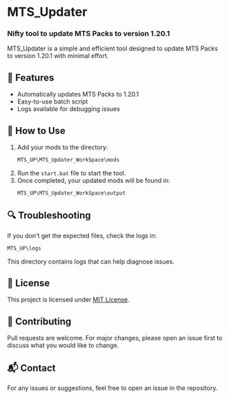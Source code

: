 # MTS_Updater

### Nifty tool to update MTS Packs to version 1.20.1

MTS_Updater is a simple and efficient tool designed to update MTS Packs to version 1.20.1 with minimal effort.

## 🚀 Features
- Automatically updates MTS Packs to 1.20.1
- Easy-to-use batch script
- Logs available for debugging issues

## 📌 How to Use

1. Add your mods to the directory:
   ```bash
   MTS_UP\MTS_Updater_WorkSpace\mods
   ```
2. Run the `start.bat` file to start the tool.
3. Once completed, your updated mods will be found in:
   ```bash
   MTS_UP\MTS_Updater_WorkSpace\output
   ```

## 🔍 Troubleshooting
If you don't get the expected files, check the logs in:
```bash
MTS_UP\logs
```
This directory contains logs that can help diagnose issues.

## 📜 License
This project is licensed under [MIT License]([LICENSE](https://mit-license.org)).

## 🤝 Contributing
Pull requests are welcome. For major changes, please open an issue first to discuss what you would like to change.

## 📬 Contact
For any issues or suggestions, feel free to open an issue in the repository.

